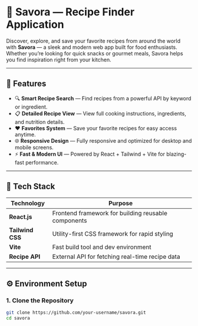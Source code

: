 # 🍳 Savora — Recipe Finder Application

Discover, explore, and save your favorite recipes from around the world with **Savora** — a sleek and modern web app built for food enthusiasts. Whether you’re looking for quick snacks or gourmet meals, Savora helps you find inspiration right from your kitchen.

---

## 🚀 Features

- 🔍 **Smart Recipe Search** — Find recipes from a powerful API by keyword or ingredient.  
- 📋 **Detailed Recipe View** — View full cooking instructions, ingredients, and nutrition details.  
- ❤️ **Favorites System** — Save your favorite recipes for easy access anytime.  
- 🌐 **Responsive Design** — Fully responsive and optimized for desktop and mobile screens.  
- ⚡ **Fast & Modern UI** — Powered by React + Tailwind + Vite for blazing-fast performance.  

---

## 🧩 Tech Stack

| Technology | Purpose |
|-------------|----------|
| **React.js** | Frontend framework for building reusable components |
| **Tailwind CSS** | Utility-first CSS framework for rapid styling |
| **Vite** | Fast build tool and dev environment |
| **Recipe API** | External API for fetching real-time recipe data |

---

## ⚙️ Environment Setup

### 1. Clone the Repository
```bash
git clone https://github.com/your-username/savora.git
cd savora
